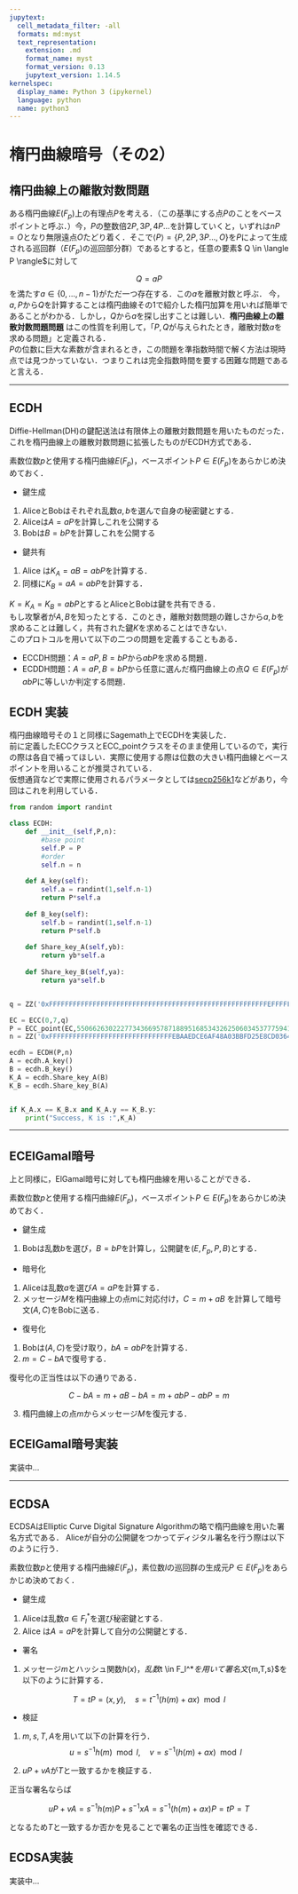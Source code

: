 ```yaml
---
jupytext:
  cell_metadata_filter: -all
  formats: md:myst
  text_representation:
    extension: .md
    format_name: myst
    format_version: 0.13
    jupytext_version: 1.14.5
kernelspec:
  display_name: Python 3 (ipykernel)
  language: python
  name: python3
---
```


# 楕円曲線暗号（その2）

## 楕円曲線上の離散対数問題
ある楕円曲線$E(F_p)$上の有理点$P$を考える．（この基準にする点$P$のことをベースポイントと呼ぶ．）今，$P$の整数倍$2P,3P,4P...$を計算していくと，いずれは$nP=O$となり無限遠点$O$たどり着く．そこで$\langle P \rangle=\{P,2P,3P...,O\}$を$P$によって生成される巡回群（$E(F_p)$の巡回部分群）であるとすると，任意の要素$ Q \in \langle P \rangle$に対して

$$
Q = aP
$$
を満たす$a\in \{0,...,n-1\}$がただ一つ存在する．この$a$を離散対数と呼ぶ．
今，$a,P$から$Q$を計算することは楕円曲線その1で紹介した楕円加算を用いれば簡単であることがわかる．しかし，$Q$から$a$を探し出すことは難しい．**楕円曲線上の離散対数問題問題** はこの性質を利用して，「$P,Q$が与えられたとき，離散対数$a$を求める問題」と定義される．  
$P$の位数に巨大な素数が含まれるとき，この問題を準指数時間で解く方法は現時点では見つかっていない．つまりこれは完全指数時間を要する困難な問題であると言える．

--- 

## ECDH
Diffie-Hellman(DH)の鍵配送法は有限体上の離散対数問題を用いたものだった．
これを楕円曲線上の離散対数問題に拡張したものがECDH方式である．

素数位数$p$と使用する楕円曲線$E(F_p)$，ベースポイント$P\in E(F_p)$をあらかじめ決めておく． 

- 鍵生成
1. AliceとBobはそれぞれ乱数$a,b$を選んで自身の秘密鍵とする．
2. Aliceは$A=aP$を計算しこれを公開する
3. Bobは$B=bP$を計算しこれを公開する

- 鍵共有
1. Alice は$K_A=aB=abP$を計算する．
2. 同様に$K_B=aA=abP$を計算する．

$K=K_A=K_B=abP$とするとAliceとBobは鍵を共有できる．  
もし攻撃者が$A,B$を知ったとする．このとき，離散対数問題の難しさから$a,b$を求めることは難しく，共有された鍵$K$を求めることはできない．  
このプロトコルを用いて以下の二つの問題を定義することもある．

- ECCDH問題：$A=aP,B=bP$から$abP$を求める問題．
- ECDDH問題：$A=aP,B=bP$から任意に選んだ楕円曲線上の点$Q\in E(F_p)$が$abP$に等しいか判定する問題．

## ECDH 実装
楕円曲線暗号その１と同様にSagemath上でECDHを実装した．  
前に定義したECCクラスとECC_pointクラスをそのまま使用しているので，実行の際は各自で補ってほしい．実際に使用する際は位数の大きい楕円曲線とベースポイントを用いることが推奨されている．  
仮想通貨などで実際に使用されるパラメータとしては[secp256k1](https://en.bitcoin.it/wiki/Secp256k1)などがあり，今回はこれを利用している．

```python
from random import randint

class ECDH:
    def __init__(self,P,n):
        #base point
        self.P = P
        #order
        self.n = n
    
    def A_key(self):
        self.a = randint(1,self.n-1)
        return P*self.a
    
    def B_key(self):
        self.b = randint(1,self.n-1)
        return P*self.b
    
    def Share_key_A(self,yb):
        return yb*self.a
    
    def Share_key_B(self,ya):
        return ya*self.b


q = ZZ('0xFFFFFFFFFFFFFFFFFFFFFFFFFFFFFFFFFFFFFFFFFFFFFFFFFFFFFFFEFFFFFC2F')

EC = ECC(0,7,q)
P = ECC_point(EC,55066263022277343669578718895168534326250603453777594175500187360389116729240,32670510020758816978083085130507043184471273380659243275938904335757337482424,False) 
n = ZZ('0xFFFFFFFFFFFFFFFFFFFFFFFFFFFFFFFEBAAEDCE6AF48A03BBFD25E8CD0364141')#order

ecdh = ECDH(P,n)
A = ecdh.A_key()
B = ecdh.B_key()
K_A = ecdh.Share_key_A(B)
K_B = ecdh.Share_key_B(A)


if K_A.x == K_B.x and K_A.y == K_B.y:
    print("Success, K is :",K_A)

```
--- 

## ECElGamal暗号
上と同様に，ElGamal暗号に対しても楕円曲線を用いることができる．  

素数位数$p$と使用する楕円曲線$E(F_p)$，ベースポイント$P\in E(F_p)$をあらかじめ決めておく． 
- 鍵生成
1. Bobは乱数$b$を選び，$B=bP$を計算し，公開鍵を$(E,F_p,P,B)$とする．

- 暗号化
1. Aliceは乱数$a$を選び$A=aP$を計算する．
2. メッセージ$M$を楕円曲線上の点mに対応付け，$C=m+aB$ を計算して暗号文$(A,C)$をBobに送る．

- 復号化
1. Bobは$(A,C)$を受け取り，$bA=abP$を計算する．
2. $m=C-bA$で復号する．

復号化の正当性は以下の通りである．

$$
C-bA = m+aB-bA = m + abP -abP = m
$$

3. 楕円曲線上の点$m$からメッセージ$M$を復元する．

## ECElGamal暗号実装
実装中...

---
## ECDSA
ECDSAはElliptic Curve Digital Signature Algorithmの略で楕円曲線を用いた署名方式である．
Aliceが自分の公開鍵をつかってディジタル署名を行う際は以下のように行う．  

素数位数$p$と使用する楕円曲線$E(F_p)$，素位数$l$の巡回群の生成元$P\in E(F_p)$をあらかじめ決めておく．

- 鍵生成
1. Aliceは乱数$a\in F_l^*$を選び秘密鍵とする．
2. Alice は$A=aP$を計算して自分の公開鍵とする．

- 署名
1. メッセージ$m$とハッシュ関数$h(x)，乱数$t \in F_l^*$を用いて署名文$\{m,T,s\}$を以下のように計算する．

$$
T = tP = (x,y),\quad s = t^{-1}(h(m)+ax)\mod l
$$

- 検証
1. $m,s,T,A$を用いて以下の計算を行う． 
$$
u = s^{-1}h(m)\mod l,\quad v = s^{-1}(h(m)+ax)\mod l
$$

2. $uP + vA$が$T$と一致するかを検証する．


正当な署名ならば

$$
uP + vA = s^{-1}h(m)P + s^{-1}xA = s^{-1}(h(m) + ax)P = tP=T
$$

となるため$T$と一致するか否かを見ることで署名の正当性を確認できる．

## ECDSA実装
実装中...





